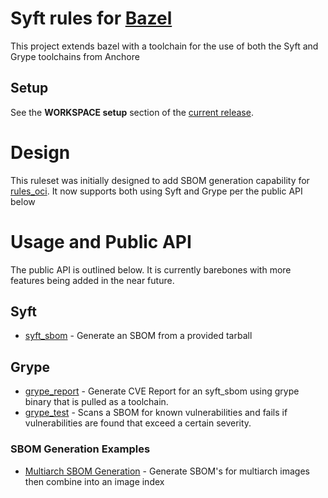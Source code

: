 # Syft rules for [Bazel](https://bazel.build/)

This project extends bazel with a toolchain for the use of both the Syft and Grype toolchains from Anchore

## Setup

See the **WORKSPACE setup** section of the [current release][releases].

[releases]: https://github.com/ihavespoons/rules_syft/releases

# Design

This ruleset was initially designed to add SBOM generation capability for [rules_oci](https://github.com/bazel-contrib/rules_oci).
It now supports both using Syft and Grype per the public API below

# Usage and Public API

The public API is outlined below. It is currently barebones with more features being added in the near future.

## Syft

- [syft_sbom](docs/syft_sbom.md) - Generate an SBOM from a provided tarball

## Grype
- [grype_report](docs/grype_report.md) - Generate CVE Report for an syft_sbom using grype binary that is pulled as a toolchain.
- [grype_test](docs/grype_test.md) - Scans a SBOM for known vulnerabilities and fails if vulnerabilities are found that exceed a certain severity.

### SBOM Generation Examples

- [Multiarch SBOM Generation](docs/multiarch-example.md) - Generate SBOM's for multiarch images then combine into an image index
